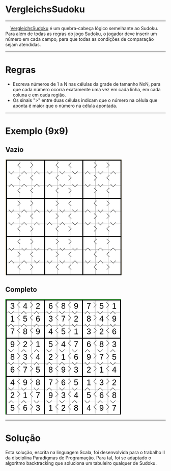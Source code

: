 # VergleichsSudoku

---

    [VergleichsSudoku](https://www.janko.at/Raetsel/Sudoku/Vergleich/index.htm) é um quebra-cabeça lógico semelhante ao Sudoku. Para além de todas as regras do jogo Sudoku, o jogador deve inserir um número em cada campo, para que todas as condições de comparação sejam atendidas.

---

# Regras
- Escreva números de 1 a N nas células da grade de tamanho NxN, para que cada número ocorra exatamente uma vez em cada linha, em cada coluna e em cada região.
- Os sinais ">" entre duas células indicam que o número na célula que aponta é maior que o número na célula apontada.

---

# Exemplo (9x9)

## Vazio
<div>
    <img  src="images/exemplo-vazio.png" ></img>
</div>

## Completo

<div><img  src="images/exemplo-completo.png" ></img></div>

---

# Solução

Esta solução, escrita na linguagem Scala, foi desenvolvida para o trabalho II da disciplina Paradigmas de Programação. Para tal, foi se adaptado o algoritmo backtracking que soluciona um tabuleiro qualquer de Sudoku.